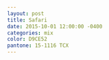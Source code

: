 ```yaml
---
layout: post
title: Safari
date: 2015-10-01 12:00:00 -0400
categories: mix
color: D9CE52
pantone: 15-1116 TCX
---
```

